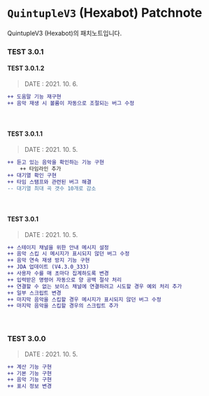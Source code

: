 # `QuintupleV3` (Hexabot) Patchnote
QuintupleV3 (Hexabot)의 패치노트입니다.

### TEST 3.0.1

#### TEST 3.0.1.2

> DATE : 2021. 10. 6.

```diff
++ 도움말 기능 재구현
++ 음악 재생 시 볼륨이 자동으로 조절되는 버그 수정
```

　

#### TEST 3.0.1.1

> DATE : 2021. 10. 5.

```diff
++ 듣고 있는 음악을 확인하는 기능 구현
	++ 타임라인 추가
++ 대기열 확인 구현
++ 타임 스탬프와 관련된 버그 해결
-- 대기열 최대 곡 갯수 10개로 감소
```

　

#### TEST 3.0.1

> DATE : 2021. 10. 5.

```diff
++ 스테이지 채널을 위한 안내 메시지 설정
++ 음악 스킵 시 메시지가 표시되지 않던 버그 수정
++ 음악 연속 재생 방지 기능 구현
++ JDA 업데이트 (V4.3.0_333)
++ 사용자 수를 매 초마다 집계하도록 변경
++ 입력받은 명령어 자동으로 양 공백 절삭 처리
++ 연결할 수 없는 보이스 채널에 연결하려고 시도할 경우 예외 처리 추가
++ 일부 스크립트 변경
++ 마지막 음악을 스킵할 경우 메시지가 표시되지 않던 버그 수정
++ 마지막 음악을 스킵할 경우의 스크립트 추가
```

　

### TEST 3.0.0
> DATE : 2021. 10. 5.
```diff
++ 계산 기능 구현
++ 기본 기능 구현
++ 음악 기능 구현
++ 표시 정보 변경 
```
